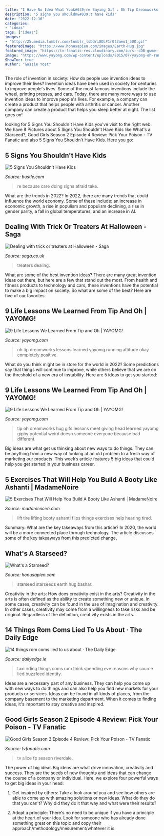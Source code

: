 ```yaml
---
title: "I Have No Idea What You&#039;re Saying Gif : Oh Tip Dreamworks Lessons Learned Yayomg Running Attitude Okay Completely Positive"
description: "5 signs you shouldn&#039;t have kids"
date: "2022-12-16"
categories:
- "ideas"
tags: ["ideas"]
images:
- "http://25.media.tumblr.com/tumblr_lsbdri8DLP1r0t3aeo1_500.gif"
featuredImage: "https://www.honusapien.com/images/Earth-Hug.jpg"
featured_image: "https://tv-fanatic-res.cloudinary.com/iu/s--cDB-gwme--/t_full/cs_srgb,f_auto,fl_strip_profile.lossy,q_auto:420/v1552931667/slideshows/19-secondary-romances-that-surpassed-expectations.gif"
image: "https://www.yayomg.com/wp-content/uploads/2015/07/yayomg-oh-running-dreamworks-home.gif"
ShowToc: true
author: "Gussie Yost"
---
```



The role of invention in society: How do people use invention ideas to improve their lives?
Invention ideas have been used in society for centuries to improve people's lives. Some of the most famous inventions include the wheel, printing presses, and cars. Today, there are many more ways to use invention ideas to improve people's lives. For example, a company can create a product that helps people with arthritis or cancer. Another company can create a product that helps you sleep better at night. The list goes on!

	

		
looking for 5 Signs You Shouldn&#039;t Have Kids you've visit to the right web. We have 8 Pictures about 5 Signs You Shouldn&#039;t Have Kids like What&#039;s a Starseed?, Good Girls Season 2 Episode 4 Review: Pick Your Poison - TV Fanatic and also 5 Signs You Shouldn&#039;t Have Kids. Here you go:
		
    
## 5 Signs You Shouldn&#039;t Have Kids

<img loading=lazy src="http://lovelace-media.imgix.net/uploads/186/1c7eaba0-a2a2-0133-6e39-0efce411145f.gif?w=320" onerror="this.onerror=null;this.src='https://tse4.mm.bing.net/th?id=OIP.tSBjVgvwa7nCzisoQXqY-AAAAA&amp;pid=15.1';" alt="5 Signs You Shouldn&#039;t Have Kids">

_Source: bustle.com_

>re because care doing signs afraid take. 

	

What are the trends in 2022?
In 2022, there are many trends that could influence the world economy. Some of these include: an increase in economic growth, a rise in populism and populism declining, a rise in gender parity, a fall in global temperatures, and an increase in AI.

    
## Dealing With Trick Or Treaters At Halloween - Saga

<img loading=lazy src="http://www.saga.co.uk/contentlibrary/saga/publishing/verticals/money/spending/consumer-rights/trick-or-treat_poster_bw.jpg?la=en" onerror="this.onerror=null;this.src='https://tse2.mm.bing.net/th?id=OIP.Wiva4LlJoVjPTbiyvPynuAHaKe&amp;pid=15.1';" alt="Dealing with trick or treaters at Halloween - Saga">

_Source: saga.co.uk_

>treaters dealing. 

	

What are some of the best invention ideas?
There are many great invention ideas out there, but here are a few that stand out the most. From health and fitness products to technology and cars, these inventions have the potential to make a big impact on society. So what are some of the best? Here are five of our favorites.

    
## 9 Life Lessons We Learned From Tip And Oh | YAYOMG!

<img loading=lazy src="https://www.yayomg.com/wp-content/uploads/2015/07/yayomg-oh-running-dreamworks-home.gif" onerror="this.onerror=null;this.src='https://tse3.mm.bing.net/th?id=OIP.SqDIj_rpI_JvUD5JAfEjwgHaD_&amp;pid=15.1';" alt="9 Life Lessons We Learned From Tip and Oh | YAYOMG!">

_Source: yayomg.com_

>oh tip dreamworks lessons learned yayomg running attitude okay completely positive. 

	

What do you think might be in store for the world in 2022? Some predictions say that things will continue to improve, while others believe that we are on the threshold of a new era of instability. Here are 5 ideas to get you started: 

    
## 9 Life Lessons We Learned From Tip And Oh | YAYOMG!

<img loading=lazy src="https://www.yayomg.com/wp-content/uploads/2015/07/yayomg-tip-and-oh-hug-dreamworks-home.gif" onerror="this.onerror=null;this.src='https://tse1.mm.bing.net/th?id=OIP.vt1H3cNkGzcOVUWnlv_bvQHaEG&amp;pid=15.1';" alt="9 Life Lessons We Learned From Tip and Oh | YAYOMG!">

_Source: yayomg.com_

>tip oh dreamworks hug gifs lessons meet giving head learned yayomg giphy potential weird doesn someone everyone because bad different. 

	

Big ideas are what get us thinking about new ways to do things. They can be anything from a new way of looking at an old problem to a fresh way of marketing our products. This week’s article features 5 big ideas that could help you get started in your business career.

    
## 5 Exercises That Will Help You Build A Booty Like Ashanti | MadameNoire

<img loading=lazy src="https://78.media.tumblr.com/43d6df746df6a4798403ececb1e6a972/tumblr_nrwpsstYxh1s37tx6o1_500.gif" onerror="this.onerror=null;this.src='https://tse1.mm.bing.net/th?id=OIP.8CsrSsJFhZUG6ZQ-c82vSQHaEK&amp;pid=15.1';" alt="5 Exercises That Will Help You Build A Booty Like Ashanti | MadameNoire">

_Source: madamenoire.com_

>lift tire lifting booty ashanti flips things exercises help hearing tired. 

	

Summary: What are the key takeaways from this article?
In 2020, the world will be a more connected place through technology. The article discusses some of the key takeaways from this predicted change.

    
## What&#039;s A Starseed?

<img loading=lazy src="https://www.honusapien.com/images/Earth-Hug.jpg" onerror="this.onerror=null;this.src='https://tse2.mm.bing.net/th?id=OIP.9yY7iC2L00LYxIED4p7LvgHaIv&amp;pid=15.1';" alt="What&#039;s a Starseed?">

_Source: honusapien.com_

>starseed starseeds earth hug bashar. 

	

Creativity in the arts: How does creativity exist in the arts?
Creativity in the arts is often defined as the ability to create something new or unique. In some cases, creativity can be found in the use of imagination and creativity. In other cases, creativity may come from a willingness to take risks and be original. Regardless of the definition, creativity exists in the arts.

    
## 14 Things Rom Coms Lied To Us About · The Daily Edge

<img loading=lazy src="http://25.media.tumblr.com/tumblr_lsbdri8DLP1r0t3aeo1_500.gif" onerror="this.onerror=null;this.src='https://tse2.mm.bing.net/th?id=OIP.6oo-p8JHYc2ruaybSkZgzwHaEL&amp;pid=15.1';" alt="14 things rom coms lied to us about · The Daily Edge">

_Source: dailyedge.ie_

>taxi riding things coms rom think spending eve reasons why source lied buzzfeed identity. 

	

Ideas are a necessary part of any business. They can help you come up with new ways to do things and can also help you find new markets for your products or services. Ideas can be found in all kinds of places, from the company basement to the marketing department. When it comes to finding ideas, it's important to stay creative and inspired.

    
## Good Girls Season 2 Episode 4 Review: Pick Your Poison - TV Fanatic

<img loading=lazy src="https://tv-fanatic-res.cloudinary.com/iu/s--cDB-gwme--/t_full/cs_srgb,f_auto,fl_strip_profile.lossy,q_auto:420/v1552931667/slideshows/19-secondary-romances-that-surpassed-expectations.gif" onerror="this.onerror=null;this.src='https://tse1.mm.bing.net/th?id=OIP.BdTyQHno_Liz54dwASKlBQHaDb&amp;pid=15.1';" alt="Good Girls Season 2 Episode 4 Review: Pick Your Poison - TV Fanatic">

_Source: tvfanatic.com_

>tv alice fp season riverdale. 

	

The power of big ideas
Big ideas are what drive innovation, creativity and success. They are the seeds of new thoughts and ideas that can change the course of a company or individual. Here, we explore four powerful ways to get big ideas in your head:
1. Get inspired by others: Take a look around you and see how others are able to come up with amazing solutions or new ideas. What do they do that you can't? Why did they do it that way and what were their results?

2. Adopt a principle: There's no need to be unique if you have a principle at the heart of your idea. Look for someone who has already done something great on this topic and copy their approach/methodology/mesurement/whatever it is.

